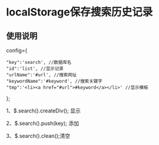 localStorage保存搜索历史记录
===============

## 使用说明

config={

    "key":'search', //数据库名
    "id":'list', //显示记录
    "urlName":'#url', //搜索网址
    "keywordName":'#keyword', //搜索关键字
    "tmp":'<li><a href="#url">#keyword</a></li>' //显示模板
    
};

1、$.search().createDiv(); 显示

2、$.search().push(key); 添加

3、$.search().clean();清空